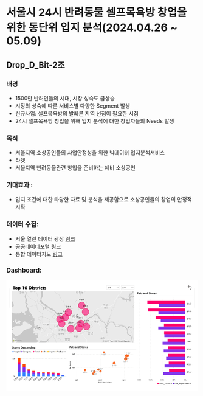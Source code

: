 # 서울시 24시 반려동물 셀프목욕방 창업을 위한 동단위 입지 분석(2024.04.26 ~ 05.09)
## Drop_D_Bit-2조

### 배경
- 1500만 반려인들의 시대, 시장 성숙도 급상승
- 시장의 성숙에 따른 서비스별 다양한 Segment 발생
- 신규사업: 셀프목욕방의 발빠른 지역 선점이 필요한 시점
- 24시 셀프목욕방 창업을 위해 입지 분석에 대한 창업자들의 Needs 발생

### 목적
- 서울지역 소상공인들의 사업안정성을 위한 빅데이터 입지분석서비스
- 타겟
- 서울지역 반려동물관련 창업을 준비하는 예비 소상공인

### 기대효과 :
- 입지 조건에 대한 타당한 자료 및 분석을 제공함으로 소상공인들의 창업의 안정적 시작

### 데이터 수집:
- 서울 열린 데이터 광장 [링크](https://data.seoul.go.kr/)
- 공공데이터포털 [링크](https://www.data.go.kr/index.do)
- 통합 데이터지도 [링크](https://www.bigdata-map.kr/)


### Dashboard:
<img src="https://github.com/Tr9whY/Project-Drop_D_Bit/blob/main/Data/Power%20BI/%EB%8C%80%EC%8B%9C%EB%B3%B4%EB%93%9C_ver2_1.png" alt="이미지 설명">
